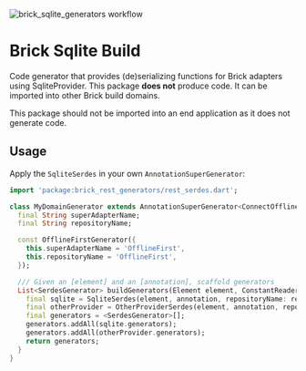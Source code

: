 ![brick_sqlite_generators workflow](https://github.com/greenbits/brick/actions/workflows/brick_sqlite_generators.yaml/badge.svg)

# Brick Sqlite Build

Code generator that provides (de)serializing functions for Brick adapters using SqliteProvider. This package **does not** produce code. It can be imported into other Brick build domains.

This package should not be imported into an end application as it does not generate code.

## Usage

Apply the `SqliteSerdes` in your own `AnnotationSuperGenerator`:

```dart
import 'package:brick_rest_generators/rest_serdes.dart';

class MyDomainGenerator extends AnnotationSuperGenerator<ConnectOfflineFirst> {
  final String superAdapterName;
  final String repositoryName;

  const OfflineFirstGenerator({
    this.superAdapterName = 'OfflineFirst',
    this.repositoryName = 'OfflineFirst',
  });

  /// Given an [element] and an [annotation], scaffold generators
  List<SerdesGenerator> buildGenerators(Element element, ConstantReader annotation) {
    final sqlite = SqliteSerdes(element, annotation, repositoryName: repositoryName);
    final otherProvider = OtherProviderSerdes(element, annotation, repositoryName: repositoryName);
    final generators = <SerdesGenerator>[];
    generators.addAll(sqlite.generators);
    generators.addAll(otherProvider.generators);
    return generators;
  }
}
```

